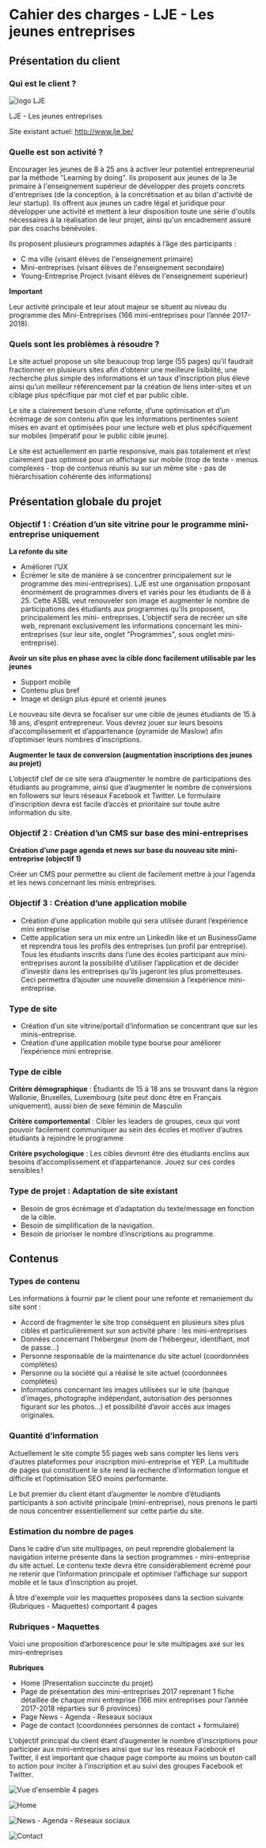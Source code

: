 # Cahier des charges - LJE - Les jeunes entreprises



## Présentation du client

### Qui est le client ?

![logo LJE](http://lje.be/images/logosLJE/LJE-Logo.jpg)

LJE - Les jeunes entreprises

Site existant actuel: http://www.lje.be/


### Quelle est son activité ?

Encourager les jeunes de 8 à 25 ans à activer leur potentiel entrepreneurial par la méthode "Learning by doing". Ils proposent aux jeunes de la 3e primaire à l'enseignement supérieur de développer des projets concrets d'entreprises (de la conception, à la concrétisation et au bilan d'activité de leur startup). Ils offrent aux jeunes un cadre légal et juridique pour développer une activité et mettent à leur disposition toute une série d'outils nécessaires à la réalisation de leur projet, ainsi qu'un encadrement assuré par des coachs bénévoles. 

Ils proposent plusieurs programmes adaptés à l’âge des participants :

* C ma ville (visant élèves de l'enseignement primaire) 
* Mini-entreprises (visant élèves de l'enseignement secondaire)
* Young-Entreprise Project (visant élèves de l'enseignement supérieur)

**Important**

Leur activité principale et leur atout majeur se situent au niveau du programme des Mini-Entreprises (166 mini-entreprises pour l’année 2017-2018).


### Quels sont les problèmes à résoudre ?

Le site actuel propose un site beaucoup trop large (55 pages) qu’il faudrait fractionner en plusieurs sites afin d’obtenir une meilleure lisibilité, une recherche plus simple des informations et un taux d’inscription plus élevé ainsi qu’un meilleur référencement par la création de liens inter-sites et un ciblage plus spécifique par mot clef et par public cible.

Le site a clairement besoin d’une refonte, d’une optimisation et d’un écrémage de son contenu afin que les informations pertinentes soient mises en avant et optimisées pour une lecture web et plus spécifiquement sur mobiles (impératif pour le public cible jeune).

Le site est actuellement en partie responsive, mais pas totalement et n’est clairement pas optimisé pour un affichage sur mobile (trop de texte - menus complexes - trop de contenus réunis au sur un même site - pas de hiérarchisation cohérente des informations)




## Présentation globale du projet

### Objectif 1 : Création d’un site vitrine pour le programme mini-entreprise uniquement

**La refonte du site** 
* Améliorer l’UX 
* Écrémer le site de manière à se concentrer principalement sur le programme des mini-entreprises). LJE est une organisation proposant énormément de programmes divers et variés pour les étudiants de 8 à 25. Cette ASBL veut renouveler son image et augmenter le nombre de participations des étudiants aux programmes qu’ils proposent, principalement les mini- entreprises. L’objectif sera de recréer un site web, reprenant exclusivement les informations concernant les mini-entreprises (sur leur site, onglet "Programmes", sous onglet mini-entreprise).

**Avoir un site plus en phase avec la cible donc facilement utilisable par les jeunes** 
* Support mobile 
* Contenu plus bref 
* Image et design plus épuré et orienté jeunes

Le nouveau site devra se focaliser sur une cible de jeunes étudiants de 15 à 18 ans, d’esprit entrepreneur. Vous devrez jouer sur leurs besoins d’accomplissement et d’appartenance (pyramide de Maslow) afin d’optimiser leurs nombres d’inscriptions.   

**Augmenter le taux de conversion (augmentation inscriptions des jeunes au projet)**

L’objectif clef de ce site sera d’augmenter le nombre de participations des étudiants au programme, ainsi que d’augmenter le nombre de conversions en followers sur leurs réseaux Facebook et Twitter. Le formulaire d’inscription devra est facile d’accès et prioritaire sur toute autre information du site.

### Objectif 2 : Création d’un CMS sur base des mini-entreprises

**Création d’une page agenda et news sur base du nouveau site mini-entreprise (objectif 1)**

Créer un CMS pour permettre au client de facilement mettre à jour l’agenda et les news concernant les minis entreprises.

### Objectif 3 : Création d’une application mobile

*	Création d’une application mobile qui sera utilisée durant l’expérience mini entreprise
*	Cette application sera un mix entre un LinkedIn like et un BusinessGame et reprendra tous les profils des entreprises (un profil par entreprise). Tous les étudiants inscrits dans l’une des écoles participant aux mini-entreprises auront la possibilité d’utiliser l’application et de décider d’investir dans les entreprises qu’ils jugeront les plus prometteuses.
 Ceci permettra d’ajouter une nouvelle dimension à l’expérience mini-entreprise.

### Type de site

* Création d’un site vitrine/portail d’information se concentrant que sur les minis-entreprise.
* Création d’une application mobile type bourse pour améliorer l’expérience mini entreprise. 


### Type de cible

**Critère démographique** : Étudiants de 15 à 18 ans se trouvant dans la région Wallonie, Bruxelles, Luxembourg (site peut donc être en Français uniquement), aussi bien de sexe féminin de Masculin

**Critère comportemental** : Cibler les leaders de groupes, ceux qui vont pouvoir facilement communiquer au sein des écoles et motiver d’autres étudiants à rejoindre le programme

**Critère psychologique** : Les cibles devront être des étudiants enclins aux besoins d’accomplissement et d’appartenance. Jouez sur ces cordes sensibles !


### Type de projet : Adaptation de site existant

* Besoin de gros écrémage et d’adaptation du texte/message en fonction de la cible.
* Besoin de simplification de la navigation.	
* Besoin de prioriser le nombre d’inscriptions au programme.



## Contenus

### Types de contenu

Les informations à fournir par le client pour une refonte et remaniement du site sont :

* Accord de fragmenter le site trop conséquent en plusieurs sites plus ciblés et particulièrement sur son activité phare : les mini-entreprises
* Données concernant l’hébergeur (nom de l’hébergeur, identifiant, mot de passe...)
* Personne responsable de la maintenance du site actuel (coordonnées complètes)
* Personne ou la société qui a réalisé le site actuel (coordonnées complètes)
* Informations concernant les images utilisées sur le site (banque d’images, photographe indépendant, autorisation des personnes figurant sur les photos...) et possibilité d’avoir accès aux images originales.

### Quantité d’information

Actuellement le site compte 55 pages web sans compter les liens vers d’autres plateformes pour inscription mini-entreprise et YEP.
La multitude de pages qui constituent le site rend la recherche d’information longue et difficile et l’optimisation SEO moins performante. 

Le but premier du client étant d’augmenter le nombre d’étudiants participants à son activité principale (mini-entreprise), nous prenons le parti de nous concentrer essentiellement sur cette partie du site.

### Estimation du nombre de pages

Dans le cadre d’un site multipages, on peut reprendre globalement la navigation interne présente dans la section programmes - mini-entreprise du site actuel.
Le contenu texte devra être considérablement écrémé pour ne retenir que l’information principale et
optimiser l’affichage sur support mobile et le taux d’inscription au projet.

À titre d'exemple voir les maquettes proposées dans la section suivante (Rubriques - Maquettes) comportant 4 pages


### Rubriques - Maquettes

Voici une proposition d’arborescence pour le site multipages axé sur les mini-entreprises

**Rubriques**

* Home (Presentation succincte du projet)
* Page de présentation des mini-entreprises 2017 reprenant 1 fiche détaillée de chaque mini entreprise (166 mini entreprises pour l’année 2017-2018 réparties sur 6 provinces)
* Page News - Agenda - Reseaux sociaux
* Page de contact (coordonnées personnes de contact + formulaire)

L’objectif principal du client étant d’augmenter le nombre d’inscriptions pour participer aux mini-entreprises ainsi que sur les réseaux Facebook et Twitter, il est important que chaque page comporte au moins un bouton call to action pour inciter à l’inscription et au suivi des groupes Facebook et Twitter.

![Vue d'ensemble 4 pages](https://github.com/ValerianThomas/filrouge-lje/blob/master/Pre-maquette/Group%202(3).png)

![Home](https://github.com/ValerianThomas/filrouge-lje/blob/master/Pre-maquette/Group%203(1).png)

![News - Agenda - Reseaux sociaux](https://github.com/ValerianThomas/filrouge-lje/blob/master/Pre-maquette/Group%202(4).png)

![Contact](https://github.com/ValerianThomas/filrouge-lje/blob/master/Pre-maquette/Group%204(3).png)





